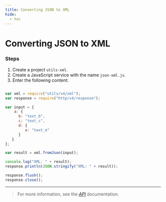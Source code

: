 ```yaml
---
title: Converting JSON to XML
hide:
  - toc
---
```


Converting JSON to XML
===

### Steps

1. Create a project `utils-xml`.
2. Create a JavaScript service with the name `json-xml.js`.
3. Enter the following content:

```javascript

var xml = require("utils/v4/xml");
var response = require("http/v4/response");

var input = {
	a: { 
      b: "text_b",
      c: "text_c",
      d: { 
         e: "text_e"
      }
   }
};

var result = xml.fromJson(input);

console.log("XML: " + result);
response.println(JSON.stringify("XML: " + result));

response.flush();
response.close();

```

---

> For more information, see the *[API](../api/)* documentation.
